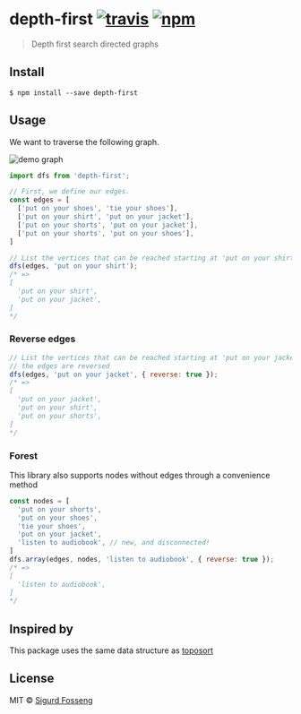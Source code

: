 # depth-first [![travis][travis-image]][travis-url] [![npm][npm-image]][npm-url]
[travis-image]: https://img.shields.io/travis/laat/depth-first.svg?branch=master
[travis-url]: https://travis-ci.org/laat/depth-first
[npm-image]: https://img.shields.io/npm/v/depth-first.svg?style=flat
[npm-url]: https://npmjs.org/package/depth-first

> Depth first search directed graphs

## Install

```
$ npm install --save depth-first
```

## Usage
We want to traverse the following graph.

![demo graph](https://cdn.rawgit.com/laat/depth-first/8cb655fe/graph.svg)

```js
import dfs from 'depth-first';

// First, we define our edges.
const edges = [
  ['put on your shoes', 'tie your shoes'],
  ['put on your shirt', 'put on your jacket'],
  ['put on your shorts', 'put on your jacket'],
  ['put on your shorts', 'put on your shoes'],
]

// List the vertices that can be reached starting at 'put on your shirt'
dfs(edges, 'put on your shirt');
/* =>
[
  'put on your shirt',
  'put on your jacket',
]
*/
```

### Reverse edges
```js
// List the vertices that can be reached starting at 'put on your jacket' when
// the edges are reversed
dfs(edges, 'put on your jacket', { reverse: true });
/* =>
[
  'put on your jacket',
  'put on your shirt',
  'put on your shorts',
]
*/
```

### Forest

This library also supports nodes without edges through a convenience method

```js
const nodes = [
  'put on your shorts',
  'put on your shoes',
  'tie your shoes',
  'put on your jacket',
  'listen to audiobook', // new, and disconnected!
]
dfs.array(edges, nodes, 'listen to audiobook', { reverse: true });
/* =>
[
  'listen to audiobook',
]
*/
```

## Inspired by

This package uses the same data structure as [toposort](https://github.com/marcelklehr/toposort)

## License

MIT © [Sigurd Fosseng](https://github.com/laat)
